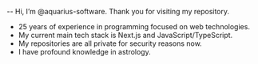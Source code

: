 -- Hi, I’m @aquarius-software. Thank you for visiting my repository.
- 25 years of experience in programming focused on web technologies.
- My current main tech stack is Next.js and JavaScript/TypeScript.
- My repositories are all private for security reasons now.
- I have profound knowledge in astrology.
<!---
aquarius-software/aquarius-software is a ✨ special ✨ repository because its `README.md` (this file) appears on your GitHub profile.
You can click the Preview link to take a look at your changes.
--->
